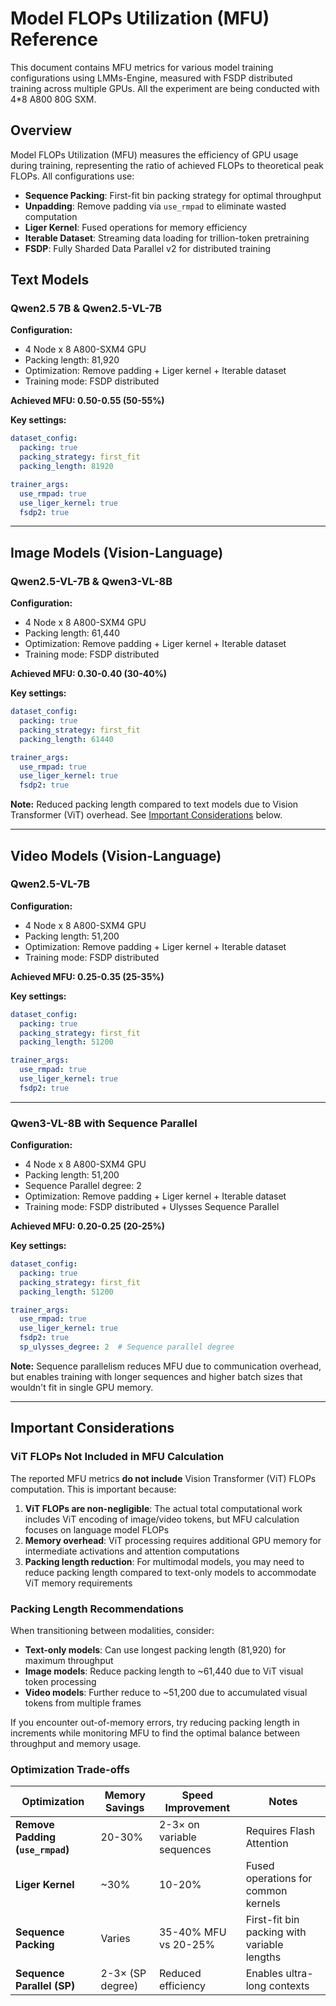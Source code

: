 # Model FLOPs Utilization (MFU) Reference

This document contains MFU metrics for various model training configurations using LMMs-Engine, measured with FSDP distributed training across multiple GPUs. All the experiment are being conducted with 4*8 A800 80G SXM.

## Overview

Model FLOPs Utilization (MFU) measures the efficiency of GPU usage during training, representing the ratio of achieved FLOPs to theoretical peak FLOPs. All configurations use:
- **Sequence Packing**: First-fit bin packing strategy for optimal throughput
- **Unpadding**: Remove padding via `use_rmpad` to eliminate wasted computation
- **Liger Kernel**: Fused operations for memory efficiency
- **Iterable Dataset**: Streaming data loading for trillion-token pretraining
- **FSDP**: Fully Sharded Data Parallel v2 for distributed training

## Text Models

### Qwen2.5 7B & Qwen2.5-VL-7B

**Configuration:**

- 4 Node x 8 A800-SXM4 GPU 
- Packing length: 81,920
- Optimization: Remove padding + Liger kernel + Iterable dataset
- Training mode: FSDP distributed

**Achieved MFU: 0.50-0.55 (50-55%)**

**Key settings:**
```yaml
dataset_config:
  packing: true
  packing_strategy: first_fit
  packing_length: 81920

trainer_args:
  use_rmpad: true
  use_liger_kernel: true
  fsdp2: true
```

---

## Image Models (Vision-Language)

### Qwen2.5-VL-7B & Qwen3-VL-8B

**Configuration:**

- 4 Node x 8 A800-SXM4 GPU
- Packing length: 61,440
- Optimization: Remove padding + Liger kernel + Iterable dataset
- Training mode: FSDP distributed

**Achieved MFU: 0.30-0.40 (30-40%)**

**Key settings:**
```yaml
dataset_config:
  packing: true
  packing_strategy: first_fit
  packing_length: 61440

trainer_args:
  use_rmpad: true
  use_liger_kernel: true
  fsdp2: true
```

**Note:** Reduced packing length compared to text models due to Vision Transformer (ViT) overhead. See [Important Considerations](#important-considerations) below.

---

## Video Models (Vision-Language)

### Qwen2.5-VL-7B

**Configuration:**

- 4 Node x 8 A800-SXM4 GPU
- Packing length: 51,200
- Optimization: Remove padding + Liger kernel + Iterable dataset
- Training mode: FSDP distributed

**Achieved MFU: 0.25-0.35 (25-35%)**

**Key settings:**
```yaml
dataset_config:
  packing: true
  packing_strategy: first_fit
  packing_length: 51200

trainer_args:
  use_rmpad: true
  use_liger_kernel: true
  fsdp2: true
```

---

### Qwen3-VL-8B with Sequence Parallel

**Configuration:**

- 4 Node x 8 A800-SXM4 GPU
- Packing length: 51,200
- Sequence Parallel degree: 2
- Optimization: Remove padding + Liger kernel + Iterable dataset
- Training mode: FSDP distributed + Ulysses Sequence Parallel

**Achieved MFU: 0.20-0.25 (20-25%)**

**Key settings:**
```yaml
dataset_config:
  packing: true
  packing_strategy: first_fit
  packing_length: 51200

trainer_args:
  use_rmpad: true
  use_liger_kernel: true
  fsdp2: true
  sp_ulysses_degree: 2  # Sequence parallel degree
```

**Note:** Sequence parallelism reduces MFU due to communication overhead, but enables training with longer sequences and higher batch sizes that wouldn't fit in single GPU memory.

---

## Important Considerations

### ViT FLOPs Not Included in MFU Calculation

The reported MFU metrics **do not include** Vision Transformer (ViT) FLOPs computation. This is important because:

1. **ViT FLOPs are non-negligible**: The actual total computational work includes ViT encoding of image/video tokens, but MFU calculation focuses on language model FLOPs
2. **Memory overhead**: ViT processing requires additional GPU memory for intermediate activations and attention computations
3. **Packing length reduction**: For multimodal models, you may need to reduce packing length compared to text-only models to accommodate ViT memory requirements

### Packing Length Recommendations

When transitioning between modalities, consider:

- **Text-only models**: Can use longest packing length (81,920) for maximum throughput
- **Image models**: Reduce packing length to ~61,440 due to ViT visual token processing
- **Video models**: Further reduce to ~51,200 due to accumulated visual tokens from multiple frames

If you encounter out-of-memory errors, try reducing packing length in increments while monitoring MFU to find the optimal balance between throughput and memory usage.

### Optimization Trade-offs

| Optimization | Memory Savings | Speed Improvement | Notes |
|-------------|-----------------|-------------------|-------|
| **Remove Padding (`use_rmpad`)** | 20-30% | 2-3× on variable sequences | Requires Flash Attention |
| **Liger Kernel** | ~30% | 10-20% | Fused operations for common kernels |
| **Sequence Packing** | Varies | 35-40% MFU vs 20-25% | First-fit bin packing with variable lengths |
| **Sequence Parallel (SP)** | 2-3× (SP degree) | Reduced efficiency | Enables ultra-long contexts |

